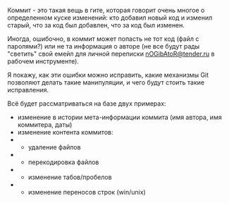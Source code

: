 Коммит - это такая вещь в гите, которая говорит очень многое о определенном куске изменений: кто добавил новый код и изменил старый, что за код был добавлен, что за код был изменен. 

Иногда, ошибочно, в коммит может попасть не тот код (файл с паролями?) или не та информация о авторе (не все будут рады "светить" свой емейл для личной переписки nOGibAtoR@tender.ru в рабочем инструменте).

Я покажу, как эти ошибки можно исправить, какие механизмы Git позволяют делать такие манипуляции, и чего будут стоить такие исправления.

Всё будет рассматриваться на базе двух примерах:
- изменение в истории мета-информации коммита (имя автора, имя коммитера, даты)
- изменение контента коммитов:
- - удаление файлов
- - перекодировка файлов
- - изменение табов/пробелов
- - изменение переносов строк (win/unix)
